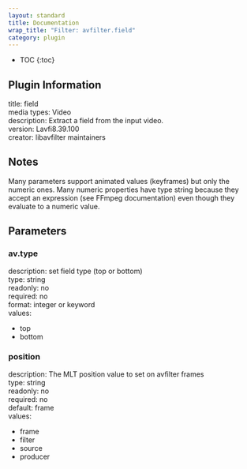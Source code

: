 ```yaml
---
layout: standard
title: Documentation
wrap_title: "Filter: avfilter.field"
category: plugin
---
```

* TOC
{:toc}

## Plugin Information

title: field  
media types:
Video  
description: Extract a field from the input video.  
version: Lavfi8.39.100  
creator: libavfilter maintainers  

## Notes

Many parameters support animated values (keyframes) but only the numeric ones. Many numeric properties have type string because they accept an expression (see FFmpeg documentation) even though they evaluate to a numeric value.

## Parameters

### av.type

  
description:
set field type (top or bottom)  
type: string  
readonly: no  
required: no  
format: integer or keyword  
values:  

* top
* bottom

### position

  
description:
The MLT position value to set on avfilter frames  
type: string  
readonly: no  
required: no  
default: frame  
values:  

* frame
* filter
* source
* producer

